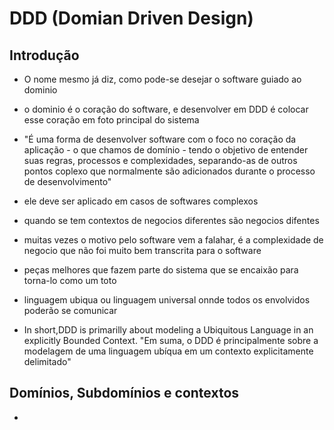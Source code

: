 # DDD (Domian Driven Design)

## Introdução

- O nome mesmo já diz, como pode-se desejar o software guiado ao dominio

- o dominio é o coração do software, e desenvolver em DDD é colocar esse coração em foto principal do sistema

- "É uma forma de desenvolver software com o foco no coração da aplicação - o que chamos de domínio - tendo o objetivo 
de entender suas regras, processos e complexidades, separando-as de outros pontos coplexo que normalmente são adicionados
durante o processo de desenvolvimento"

- ele deve ser aplicado em casos de softwares complexos

- quando se tem contextos de negocios diferentes são negocios difentes

- muitas vezes o motivo pelo software vem a falahar, é a complexidade de negocio que não foi muito bem transcrita para
o software

- peças melhores que fazem parte do sistema que se encaixão para torna-lo como um toto

- linguagem ubiqua ou linguagem universal onnde todos os envolvidos poderão se comunicar

- In short,DDD is primarilly about modeling a Ubiquitous Language in an explicitly Bounded Context. 
"Em suma, o DDD é principalmente sobre a modelagem de uma linguagem ubíqua em um contexto explicitamente delimitado"


## Domínios, Subdomínios e contextos

- 